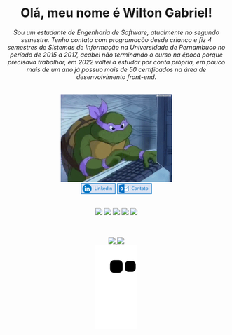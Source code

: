 <div align="center">
  <h1> Olá, meu nome é Wilton Gabriel! </h1>
  <em>Sou um estudante de Engenharia de Software, atualmente no segundo semestre. Tenho contato com programação desde criança e fiz 4 semestres de Sistemas de Informação na Universidade de Pernambuco no período de 2015 a 2017, acabei não terminando o curso na época porque precisava trabalhar, em 2022 voltei a estudar por conta própria, em pouco mais de um ano já possuo mais de 50 certificados na área de desenvolvimento front-end.</em><br><br>
  
  <img height="200vh" src="donatelo.gif"><br>  <a href="https://www.linkedin.com/in/wilton-gabriel-da-silva-731bb8247/" target="_blank"><img height="25vh" src="linkedin.png" target="_blank"></a>
  <a href = "mailto:wgaabs98@gmail.com"><img height="25vh" src="contato.png" target="_blank"></a><br>


##

<div align="center">
  <img height="60" src="https://cdn.jsdelivr.net/gh/devicons/devicon/icons/html5/html5-plain-wordmark.svg" />
  <img height="60vh" src="https://cdn.jsdelivr.net/gh/devicons/devicon/icons/css3/css3-plain-wordmark.svg" />
  <img height="60vh" src="https://cdn.jsdelivr.net/gh/devicons/devicon/icons/javascript/javascript-plain.svg" />
  <img height="63vh" src= "https://cdn.jsdelivr.net/gh/devicons/devicon/icons/typescript/typescript-original.svg" />       
  <img height="60vh" src="https://cdn.jsdelivr.net/gh/devicons/devicon/icons/angularjs/angularjs-original.svg"/>
  
         
          
           
          
</div>

##
 
<div align="center"><br>
  <a href="https://github.com/leticiapalaro">
  <img height="170vh" src="https://github-readme-stats-sigma-five.vercel.app/api?username=wgaabs&show_icons=true&theme=dracula&include_all_commits=true&count_private=true"/>
  <img height="170vh" src="https://github-readme-stats-sigma-five.vercel.app/api/top-langs/?username=wgaabs&layout=compact&langs_count=7&theme=dracula"/>
  <br>
  
  <img src="https://github.com/rafaballerini/rafaballerini/blob/output/github-contribution-grid-snake.svg">
</div>
